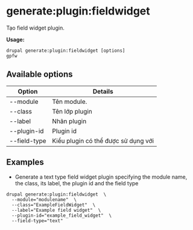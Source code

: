 # generate:plugin:fieldwidget
Tạo field widget plugin.

**Usage:**
```
drupal generate:plugin:fieldwidget [options]
gpfw
```

## Available options
Option | Details
-------|-------------
--module | Tên module.
--class | Tên lớp plugin
--label | Nhãn plugin
--plugin-id | Plugin id
--field-type | Kiểu plugin có thể được sử dụng với

## Examples
* Generate a text type field widget plugin specifying the module name, the class, its label, the plugin id and the field type
```
drupal generate:plugin:fieldwidget  \
  --module="modulename"  \
  --class="ExampleFieldWidget"  \
  --label="Example field widget"  \
  --plugin-id="example_field_widget"  \
  --field-type="text"
```

